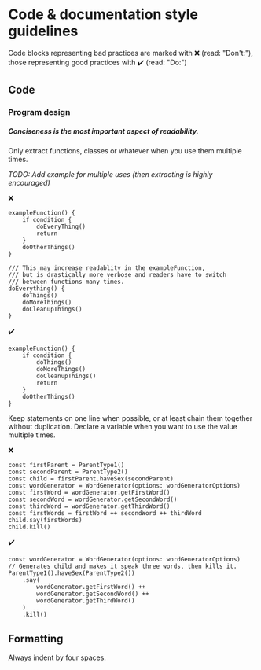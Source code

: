 # Code & documentation style guidelines

Code blocks representing bad practices are marked with ❌ (read: "Don't:"), those representing good practices with ✔️ (read: "Do:")




## Code



### Program design

##### *Conciseness is the most important aspect of readability.*

Only extract functions, classes or whatever when you use them multiple times.

*TODO: Add example for multiple uses (then extracting is highly encouraged)*

❌

    exampleFunction() {
        if condition {
            doEveryThing()
            return
        }
        doOtherThings()
    }

    /// This may increase readablity in the exampleFunction,
    /// but is drastically more verbose and readers have to switch
    /// between functions many times.
    doEverything() {
        doThings()
        doMoreThings()
        doCleanupThings()
    }


✔️

    exampleFunction() {
        if condition {
            doThings()
            doMoreThings()
            doCleanupThings()
            return
        }
        doOtherThings()
    }


Keep statements on one line when possible, or at least chain them together without duplication. Declare a variable when you want to use the value multiple times.

❌

    const firstParent = ParentType1()
    const secondParent = ParentType2()
    const child = firstParent.haveSex(secondParent)
    const wordGenerator = WordGenerator(options: wordGeneratorOptions)
    const firstWord = wordGenerator.getFirstWord()
    const secondWord = wordGenerator.getSecondWord()
    const thirdWord = wordGenerator.getThirdWord()
    const firstWords = firstWord ++ secondWord ++ thirdWord
    child.say(firstWords)
    child.kill()


✔️

    const wordGenerator = WordGenerator(options: wordGeneratorOptions)
    // Generates child and makes it speak three words, then kills it.
    ParentType1().haveSex(ParentType2())
        .say(
            wordGenerator.getFirstWord() ++
            wordGenerator.getSecondWord() ++
            wordGenerator.getThirdWord()
        )
        .kill()



## Formatting

Always indent by four spaces.